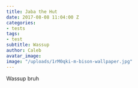 ```yaml
---
title: Jaba the Hut
date: 2017-08-08 11:04:00 Z
categories:
- tests
tags:
- test
subtitle: Wassup
author: Caleb
avatar_image: 
image: "/uploads/1rM0qki-m-bison-wallpaper.jpg"
---
```


Wassup bruh